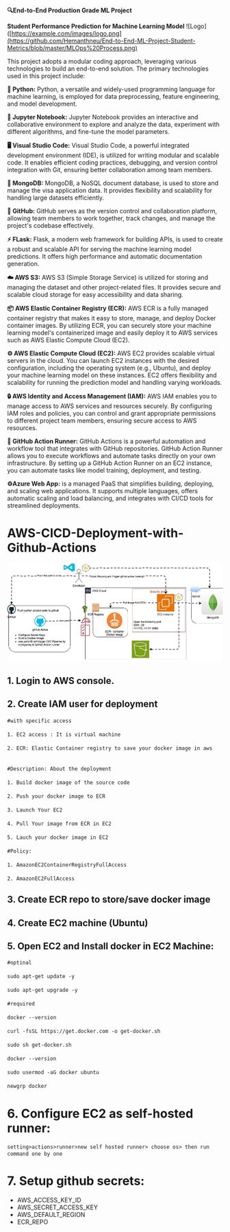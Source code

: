 **🔍End-to-End Production Grade ML Project**

**Student Performance Prediction for Machine Learning Model**
![Logo]([https://example.com/images/logo.png](https://github.com/Hemanthneu/End-to-End-ML-Project-Student-Metrics/blob/master/MLOps%20Process.png)

This project adopts a modular coding approach, leveraging various technologies to build an end-to-end solution. The primary technologies used in this project include:

**🐍 Python:** Python, a versatile and widely-used programming language for machine learning, is employed for data preprocessing, feature engineering, and model development.

**📓 Jupyter Notebook:** Jupyter Notebook provides an interactive and collaborative environment to explore and analyze the data, experiment with different algorithms, and fine-tune the model parameters.

**🖥️ Visual Studio Code:** Visual Studio Code, a powerful integrated development environment (IDE), is utilized for writing modular and scalable code. It enables efficient coding practices, debugging, and version control integration with Git, ensuring better collaboration among team members.

**🍃 MongoDB:** MongoDB, a NoSQL document database, is used to store and manage the visa application data. It provides flexibility and scalability for handling large datasets efficiently.

**🐙 GitHub:** GitHub serves as the version control and collaboration platform, allowing team members to work together, track changes, and manage the project's codebase effectively.

**⚡ FLask:** Flask, a modern web framework for building APIs, is used to create a robust and scalable API for serving the machine learning model predictions. It offers high performance and automatic documentation generation.

**☁️ AWS S3:** AWS S3 (Simple Storage Service) is utilized for storing and managing the dataset and other project-related files. It provides secure and scalable cloud storage for easy accessibility and data sharing.

**📦 AWS Elastic Container Registry (ECR):** AWS ECR is a fully managed container registry that makes it easy to store, manage, and deploy Docker container images. By utilizing ECR, you can securely store your machine learning model's containerized image and easily deploy it to AWS services such as AWS Elastic Compute Cloud (EC2).

**⚙️ AWS Elastic Compute Cloud (EC2):** AWS EC2 provides scalable virtual servers in the cloud. You can launch EC2 instances with the desired configuration, including the operating system (e.g., Ubuntu), and deploy your machine learning model on these instances. EC2 offers flexibility and scalability for running the prediction model and handling varying workloads.

**🔒 AWS Identity and Access Management (IAM):** AWS IAM enables you to manage access to AWS services and resources securely. By configuring IAM roles and policies, you can control and grant appropriate permissions to different project team members, ensuring secure access to AWS resources.

**🏃 GitHub Action Runner:** GitHub Actions is a powerful automation and workflow tool that integrates with GitHub repositories. GitHub Action Runner allows you to execute workflows and automate tasks directly on your own infrastructure. By setting up a GitHub Action Runner on an EC2 instance, you can automate tasks like model training, deployment, and testing.

**⚙️Azure Web App:** is a managed PaaS that simplifies building, deploying, and scaling web applications. It supports multiple languages, offers automatic scaling and load balancing, and integrates with CI/CD tools for streamlined deployments.

# AWS-CICD-Deployment-with-Github-Actions
![Logo](https://github.com/Hemanthneu/End-to-End-ML-Project-Student-Metrics/blob/master/US%20VISA%20AWS%20Architechture%20Deployment.jpg)
## 1. Login to AWS console.

## 2. Create IAM user for deployment

    #with specific access

    1. EC2 access : It is virtual machine

    2. ECR: Elastic Container registry to save your docker image in aws


    #Description: About the deployment

    1. Build docker image of the source code

    2. Push your docker image to ECR

    3. Launch Your EC2

    4. Pull Your image from ECR in EC2

    5. Lauch your docker image in EC2

    #Policy:

    1. AmazonEC2ContainerRegistryFullAccess

    2. AmazonEC2FullAccess

## 3. Create ECR repo to store/save docker image

## 4. Create EC2 machine (Ubuntu)

## 5. Open EC2 and Install docker in EC2 Machine:

    #optinal

    sudo apt-get update -y

    sudo apt-get upgrade -y

    #required

    docker --version

    curl -fsSL https://get.docker.com -o get-docker.sh

    sudo sh get-docker.sh

    docker --version

    sudo usermod -aG docker ubuntu

    newgrp docker

# 6. Configure EC2 as self-hosted runner:

    setting>actions>runner>new self hosted runner> choose os> then run command one by one

# 7. Setup github secrets:

- AWS_ACCESS_KEY_ID
- AWS_SECRET_ACCESS_KEY
- AWS_DEFAULT_REGION
- ECR_REPO
